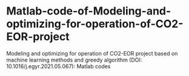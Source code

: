 # Matlab-code-of-Modeling-and-optimizing-for-operation-of-CO2-EOR-project
Modeling and optimizing for operation of CO2-EOR project based on machine learning methods and greedy algorithm (DOI: 10.1016/j.egyr.2021.05.067): Matlab codes
